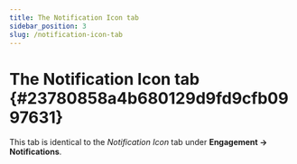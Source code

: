 ```yaml
---
title: The Notification Icon tab
sidebar_position: 3
slug: /notification-icon-tab
---
```


# **The Notification Icon tab** {#23780858a4b680129d9fd9cfb0997631}

This tab is identical to the _Notification Icon_ tab under **Engagement → Notifications**.


